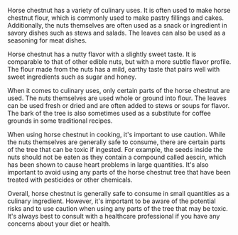 Horse chestnut has a variety of culinary uses. It is often used to make horse chestnut flour, which is commonly used to make pastry fillings and cakes. Additionally, the nuts themselves are often used as a snack or ingredient in savory dishes such as stews and salads. The leaves can also be used as a seasoning for meat dishes.

 Horse chestnut has a nutty flavor with a slightly sweet taste. It is comparable to that of other edible nuts, but with a more subtle flavor profile. The flour made from the nuts has a mild, earthy taste that pairs well with sweet ingredients such as sugar and honey.

 When it comes to culinary uses, only certain parts of the horse chestnut are used. The nuts themselves are used whole or ground into flour. The leaves can be used fresh or dried and are often added to stews or soups for flavor. The bark of the tree is also sometimes used as a substitute for coffee grounds in some traditional recipes.

 When using horse chestnut in cooking, it's important to use caution. While the nuts themselves are generally safe to consume, there are certain parts of the tree that can be toxic if ingested. For example, the seeds inside the nuts should not be eaten as they contain a compound called aescin, which has been shown to cause heart problems in large quantities. It's also important to avoid using any parts of the horse chestnut tree that have been treated with pesticides or other chemicals.

 Overall, horse chestnut is generally safe to consume in small quantities as a culinary ingredient. However, it's important to be aware of the potential risks and to use caution when using any parts of the tree that may be toxic. It's always best to consult with a healthcare professional if you have any concerns about your diet or health.